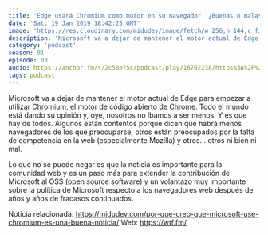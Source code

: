 ```yaml
---
title: 'Edge usará Chromium como motor en su navegador. ¿Buenas o malas noticias? - 01x03'
date: 'Sat, 19 Jan 2019 18:42:25 GMT'
image: 'https://res.cloudinary.com/midudev/image/fetch/w_256,h_144,c_fill,f_auto/https://d3t3ozftmdmh3i.cloudfront.net/staging/podcast_uploaded_episode/7340239/591269e2eef9bc0f.jpeg'
description: 'Microsoft va a dejar de mantener el motor actual de Edge para empezar a utilizar Chromium, el motor de código abierto de Chrome. Todo el mundo está dando su opinión y, oye, nosotro'
category: 'podcast'
season: 01
episode: 03
audio: https://anchor.fm/s/2c58e75c/podcast/play/16702238/https%3A%2F%2Fd3ctxlq1ktw2nl.cloudfront.net%2Fstaging%2F2020-6-17%2F90903134-44100-2-c513917b537d4265.mp3
tags: podcast
---
```


Microsoft va a dejar de mantener el motor actual de Edge para empezar a utilizar Chromium, el motor de código abierto de Chrome. Todo el mundo está dando su opinión y, oye, nosotros no íbamos a ser menos. Y es que hay de todos. Algunos están contentos porque dicen que habrá menos navegadores de los que preocuparse, otros están preocupados por la falta de competencia en la web (especialmente Mozilla) y otros... otros ni bien ni mal.

Lo que no se puede negar es que la noticia es importante para la comunidad web y es un paso más para extender la contribución de Microsoft al OSS (open source software) y un volantazo muy importante sobre la política de Microsoft respecto a los navegadores web después de años y años de fracasos continuados.

Noticia relacionada: https://midudev.com/por-que-creo-que-microsoft-use-chromium-es-una-buena-noticia/
Web: https://wtf.fm/

